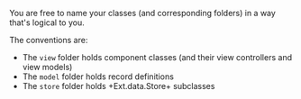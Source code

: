 You are free to name your classes (and corresponding folders) in a way that's logical to you.

The conventions are:

- The `view` folder holds component classes (and their view controllers and view models)
- The `model` folder holds record definitions
- The `store` folder holds +Ext.data.Store+ subclasses
